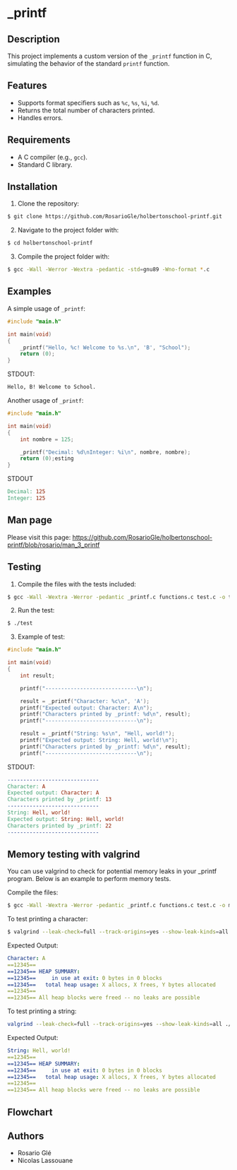 # _printf

## Description
This project implements a custom version of the `_printf` function in C, simulating the behavior of the standard `printf` function.

## Features
- Supports format specifiers such as `%c`, `%s`, `%i`, `%d`.
- Returns the total number of characters printed.
- Handles errors.

## Requirements
- A C compiler (e.g., `gcc`).
- Standard C library.

## Installation
1. Clone the repository:
```bash
$ git clone https://github.com/RosarioGle/holbertonschool-printf.git
```

2. Navigate to the project folder with:
```bash
$ cd holbertonschool-printf
```

3. Compile the project folder with:
```bash
$ gcc -Wall -Werror -Wextra -pedantic -std=gnu89 -Wno-format *.c
```

## Examples
A simple usage of `_printf`:
```c
#include "main.h"

int main(void)
{
    _printf("Hello, %c! Welcome to %s.\n", 'B', "School");
    return (0);
}
```
STDOUT:
```makefile
Hello, B! Welcome to School.
```

Another usage of `_printf`:
```c
#include "main.h"

int main(void)
{
    int nombre = 125;

    _printf("Decimal: %d\nInteger: %i\n", nombre, nombre);
    return (0);esting
}
```
STDOUT
```makefile
Decimal: 125
Integer: 125
```

## Man page
Please visit this page:
https://github.com/RosarioGle/holbertonschool-printf/blob/rosario/man_3_printf

## Testing
1. Compile the files with the tests included:
```bash
$ gcc -Wall -Wextra -Werror -pedantic _printf.c functions.c test.c -o test
```

2. Run the test:
```bash
$ ./test
```

3. Example of test:
```c
#include "main.h"

int main(void)
{
    int result;

	printf("-----------------------------\n");

    result = _printf("Character: %c\n", 'A');
    printf("Expected output: Character: A\n");
    printf("Characters printed by _printf: %d\n", result);
	printf("-----------------------------\n");

    result = _printf("String: %s\n", "Hell, world!");
    printf("Expected output: String: Hell, world!\n");
    printf("Characters printed by _printf: %d\n", result);
	printf("-----------------------------\n");
```
STDOUT:
```makefile
-----------------------------
Character: A
Expected output: Character: A
Characters printed by _printf: 13
-----------------------------
String: Hell, world!
Expected output: String: Hell, world!
Characters printed by _printf: 22
-----------------------------
```
## Memory testing with valgrind
You can use valgrind to check for potential memory leaks in your _printf program. Below is an example to perform memory tests.

Compile the files:
```bash
$ gcc -Wall -Wextra -Werror -pedantic _printf.c functions.c test.c -o my_printf
```

To test printing a character:
```bash
$ valgrind --leak-check=full --track-origins=yes --show-leak-kinds=all ./my_printf 'Character: A'
```
Expected Output:
```yaml
Character: A
==12345== 
==12345== HEAP SUMMARY:
==12345==     in use at exit: 0 bytes in 0 blocks
==12345==   total heap usage: X allocs, X frees, Y bytes allocated
==12345== 
==12345== All heap blocks were freed -- no leaks are possible
```
To test printing a string:
```bash
valgrind --leak-check=full --track-origins=yes --show-leak-kinds=all ./my_printf 'String: Hell, world!'
```
Expected Output:
```yaml
String: Hell, world!
==12345== 
==12345== HEAP SUMMARY:
==12345==     in use at exit: 0 bytes in 0 blocks
==12345==   total heap usage: X allocs, X frees, Y bytes allocated
==12345== 
==12345== All heap blocks were freed -- no leaks are possible
```

## Flowchart


## Authors
- Rosario Glé
- Nicolas Lassouane
